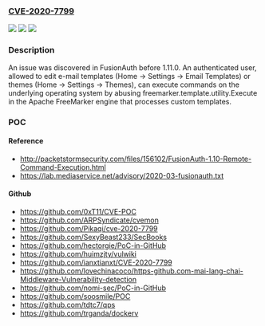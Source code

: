 ### [CVE-2020-7799](https://cve.mitre.org/cgi-bin/cvename.cgi?name=CVE-2020-7799)
![](https://img.shields.io/static/v1?label=Product&message=n%2Fa&color=blue)
![](https://img.shields.io/static/v1?label=Version&message=n%2Fa&color=blue)
![](https://img.shields.io/static/v1?label=Vulnerability&message=n%2Fa&color=brighgreen)

### Description

An issue was discovered in FusionAuth before 1.11.0. An authenticated user, allowed to edit e-mail templates (Home -> Settings -> Email Templates) or themes (Home -> Settings -> Themes), can execute commands on the underlying operating system by abusing freemarker.template.utility.Execute in the Apache FreeMarker engine that processes custom templates.

### POC

#### Reference
- http://packetstormsecurity.com/files/156102/FusionAuth-1.10-Remote-Command-Execution.html
- https://lab.mediaservice.net/advisory/2020-03-fusionauth.txt

#### Github
- https://github.com/0xT11/CVE-POC
- https://github.com/ARPSyndicate/cvemon
- https://github.com/Pikaqi/cve-2020-7799
- https://github.com/SexyBeast233/SecBooks
- https://github.com/hectorgie/PoC-in-GitHub
- https://github.com/huimzjty/vulwiki
- https://github.com/ianxtianxt/CVE-2020-7799
- https://github.com/lovechinacoco/https-github.com-mai-lang-chai-Middleware-Vulnerability-detection
- https://github.com/nomi-sec/PoC-in-GitHub
- https://github.com/soosmile/POC
- https://github.com/tdtc7/qps
- https://github.com/trganda/dockerv

